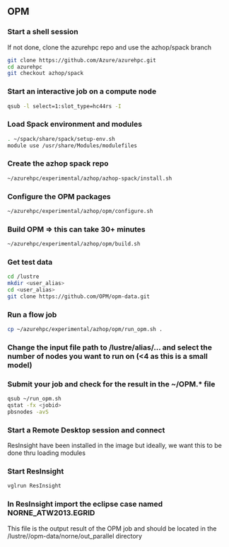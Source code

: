 ## OPM
### Start a shell session
If not done, clone the azurehpc repo and use the azhop/spack branch
```bash
git clone https://github.com/Azure/azurehpc.git 
cd azurehpc
git checkout azhop/spack
```

### Start an interactive job on a compute node
```bash
qsub -l select=1:slot_type=hc44rs -I
```

### Load Spack environment and modules
```bash
. ~/spack/share/spack/setup-env.sh
module use /usr/share/Modules/modulefiles
```

### Create the azhop spack repo
```bash
~/azurehpc/experimental/azhop/azhop-spack/install.sh
```

### Configure the OPM packages
```bash 
~/azurehpc/experimental/azhop/opm/configure.sh
```

### Build OPM => this can take 30+ minutes
```bash
~/azurehpc/experimental/azhop/opm/build.sh
```

### Get test data
```bash
cd /lustre
mkdir <user_alias>
cd <user_alias>
git clone https://github.com/OPM/opm-data.git
```

### Run a flow job
```bash
cp ~/azurehpc/experimental/azhop/opm/run_opm.sh .
```

### Change the input file path to /lustre/alias/… and select the number of nodes you want to run on (<4 as this is a small model)
### Submit your job and check for the result in the ~/OPM.* file
```bash
qsub ~/run_opm.sh 
qstat -fx <jobid>
pbsnodes -avS
```

### Start a Remote Desktop session and connect
ResInsight have been installed in the image but ideally, we want this to be done thru loading modules

### Start ResInsight
```bash
vglrun ResInsight
```

### In ResInsight import the eclipse case named NORNE_ATW2013.EGRID
This file is the output result of the OPM job and should be located in the /lustre/<alias>/opm-data/norne/out_parallel directory
